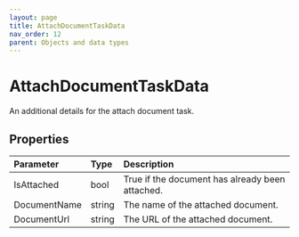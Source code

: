 ```yaml
---
layout: page
title: AttachDocumentTaskData
nav_order: 12
parent: Objects and data types
---
```


# AttachDocumentTaskData

An additional details for the attach document task.

## Properties

| Parameter | Type   | Description                                                 |
|:----------|:-------|:------------------------------------------------------------|
| IsAttached | bool | True if the document has already been attached. |
| DocumentName | string | The name of the attached document. |
| DocumentUrl | string | The URL of the attached document. |
